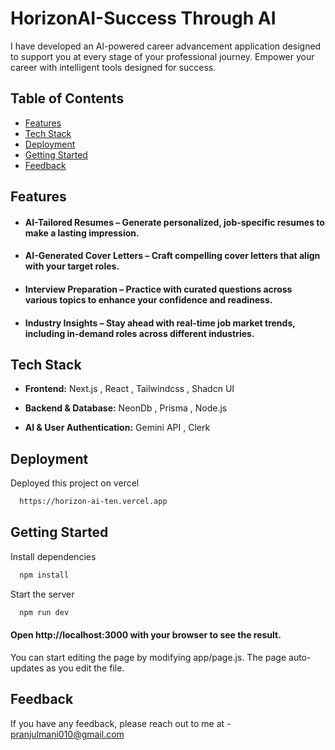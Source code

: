 
# HorizonAI-Success Through AI
I have developed an AI-powered career advancement application designed to support you at every stage of your professional journey.
Empower your career with intelligent tools designed for success.


## Table of Contents
- [Features](#features)
- [Tech Stack](#tech-stack)
- [Deployment](#deployment)
- [Getting Started](#getting-started)
- [Feedback](#feedback)

## Features
- #### AI-Tailored Resumes – Generate personalized, job-specific resumes to make a lasting impression.
- #### AI-Generated Cover Letters – Craft compelling cover letters that align with your target roles.
- #### Interview Preparation – Practice with curated questions across various topics to enhance your confidence and readiness.
- #### Industry Insights – Stay ahead with real-time job market trends, including in-demand roles across different industries.



## Tech Stack

- **Frontend:** Next.js , React , Tailwindcss , Shadcn UI

- **Backend & Database:** NeonDb , Prisma , Node.js

- **AI & User Authentication:** Gemini API , Clerk


## Deployment

Deployed this project on vercel

```bash
  https://horizon-ai-ten.vercel.app
```


## Getting Started

Install dependencies

```bash
  npm install
```

Start the server

```bash
  npm run dev
```

#### Open http://localhost:3000 with your browser to see the result.

You can start editing the page by modifying app/page.js. The page auto-updates as you edit the file.

## Feedback

If you have any feedback, please reach out to me at - pranjulmani010@gmail.com



